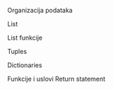 



Organizacija podataka

List

List funkcije

Tuples

Dictionaries


Funkcije i uslovi
Return statement